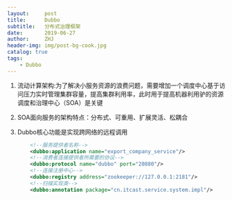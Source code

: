 ```yaml
---
layout:     post
title:      Dubbo
subtitle:   分布式治理框架
date:       2019-06-27
author:     ZHJ
header-img: img/post-bg-cook.jpg
catalog: true
tags:
    - Dubbo
---
```


1. 流动计算架构:为了解决小服务资源的浪费问题，需要增加一个调度中心基于访问压力实时管理集群容量，提高集群利用率，此时用于提高机器利用驴的资源调度和治理中心（SOA）是关键

2. SOA面向服务的架构特点：分布式、可重用、扩展灵活、松耦合

3. Dubbo核心功能是实现跨网络的远程调用

   ```xml
       <!--服务提供者名称-->
       <dubbo:application name="export_company_service"/>
       <!--消费者连接提供者所需要的协议-->
       <dubbo:protocol name="dubbo" port="20880"/>
       <!--连接注册中心-->
       <dubbo:registry address="zookeeper://127.0.0.1:2181"/>
       <!--扫描实现类-->
       <dubbo:annotation package="cn.itcast.service.system.impl"/>
   ```

   

